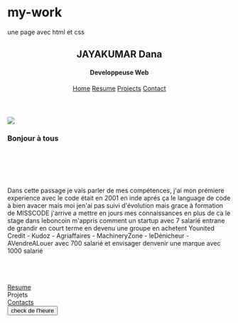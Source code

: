 # my-work
une page avec html et css
<!doctype html>
<html>
<head>
	<meta charset="utf-8">
	<link rel="stylesheet" href="cv2.css">
	<script defer src="https://use.fontawesome.com/releases/v5.0.8/js/all.js"></script>
	<meta name="viewpoint" content="width-device-width, intial-scale=1">
	<title>Resume</title>
</head>
<body>
	<script>
		window.alert("BIENVENU SUR MON SITE");
	</script>
	<header>
	<section>
	<div class="background">
	<div class="transbox">
	<h2>JAYAKUMAR Dana</h2>
	<h4>Developpeuse Web</h4>
</div>
</div>
</section>
	<div class="navbar">
	<a href="cv2.html">Home</a>
	<a href="c6.html">Resume</a> 
	<a href="#">Projects</a>
	<a href="c7.html">Contact</a>
	</div>
		</header>
		<div class="row">
			<div class="column side"></div>
			<div class="column middle">
	<img src="https://static-wp.lonewolfmag.com/business-woman.jpg" >
	<h3>Bonjour à tous</h3><br><br>
		<section>
		<article>
	<p><i class="fa fa-quote-left fa-3x fa-pull-left fa-border" aria-hidden="true"></i><br><br>   
					Dans cette passage je vais parler de mes compétences, j'ai mon prémiere experience avec le code était en 2001 en inde aprés ça le language de code à bien avacer mais moi jen'ai pas suivi d'évolution mais grace à formation de MISSCODE j'arrive a mettre en jours mes connaissances en plus de ca le stage dans leboncoin m'appris comment un startup avec 7 salarié entrane de grandir en court terme en devenu une groupe en achetent  Younited Credit - Kudoz - Agriaffaires - MachineryZone - leDénicheur - AVendreALouer avec 700 salarié et envisager denvenir une marque avec 1000 salarié<br><br>
					<i class="fa fa-quote-right fa-3x fa-pull-right fa-border" aria-hidden="true"></i><br><br>
				</p>
				</article>
				</section>
				<div class= "coloum middel">
	<div id="grad1"><a href="c6.html">Resume</a></div>
	<div id="grad2">Projets</div>
	<div id="grad3"><a href="c7.html">Contacts</a></div>
</div>
</div>

<div class="column side"></div>
</div>
</div>
<button onclick="document.getElementById('demo').innerHTML=Date()">check de l'heure</button>
<p id="demo"></p>
</body>
<footer>
					<i class="fas fa-mobile fa-2x"><br></i>
					<i class="fas fa-at fa-2x"><br></i>
					<i class="far fa-plus-square fa-2x"></i>
					<i class="fab fa-github fa-2x"></i>
					<i class="fab fa-facebook-f fa-2x"></i>
				</footer>
</body>
</html>
